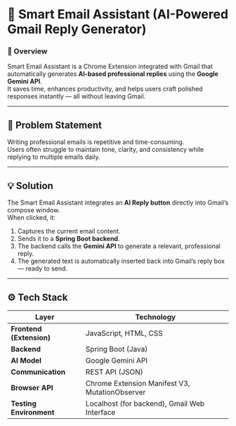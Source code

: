 # 🧠 Smart Email Assistant (AI-Powered Gmail Reply Generator)

### 🚀 Overview
Smart Email Assistant is a Chrome Extension integrated with Gmail that automatically generates **AI-based professional replies** using the **Google Gemini API**.  
It saves time, enhances productivity, and helps users craft polished responses instantly — all without leaving Gmail.

---

## 🧩 Problem Statement
Writing professional emails is repetitive and time-consuming.  
Users often struggle to maintain tone, clarity, and consistency while replying to multiple emails daily.

---

## 💡 Solution
The Smart Email Assistant integrates an **AI Reply button** directly into Gmail’s compose window.  
When clicked, it:
1. Captures the current email content.
2. Sends it to a **Spring Boot backend**.
3. The backend calls the **Gemini API** to generate a relevant, professional reply.
4. The generated text is automatically inserted back into Gmail’s reply box — ready to send.

---

## ⚙️ Tech Stack

| Layer | Technology |
|--------|-------------|
| **Frontend (Extension)** | JavaScript, HTML, CSS |
| **Backend** | Spring Boot (Java) |
| **AI Model** | Google Gemini API |
| **Communication** | REST API (JSON) |
| **Browser API** | Chrome Extension Manifest V3, MutationObserver |
| **Testing Environment** | Localhost (for backend), Gmail Web Interface |
